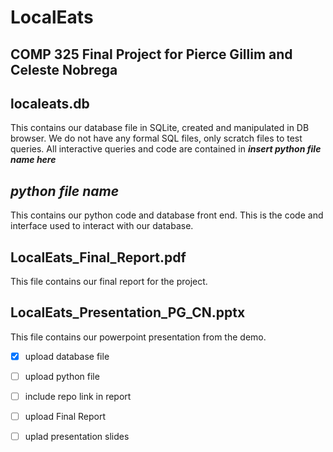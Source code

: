 # LocalEats
## COMP 325 Final Project for Pierce Gillim and Celeste Nobrega

## localeats.db
This contains our database file in SQLite, created and manipulated in DB browser. We do not have any formal SQL files, only scratch files to test queries. All interactive queries and code are contained in ***insert python file name here***

## ***python file name***
This contains our python code and database front end. This is the code and interface used to interact with our database. 

## LocalEats_Final_Report.pdf
This file contains our final report for the project. 

## LocalEats_Presentation_PG_CN.pptx
This file contains our powerpoint presentation from the demo. 


- [x] upload database file
- [ ] upload python file
- [ ] include repo link in report
- [ ] upload Final Report
- [ ] uplad presentation slides


